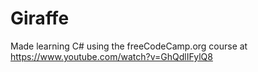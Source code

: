 # Giraffe

Made learning C# using the freeCodeCamp.org course at https://www.youtube.com/watch?v=GhQdlIFylQ8
